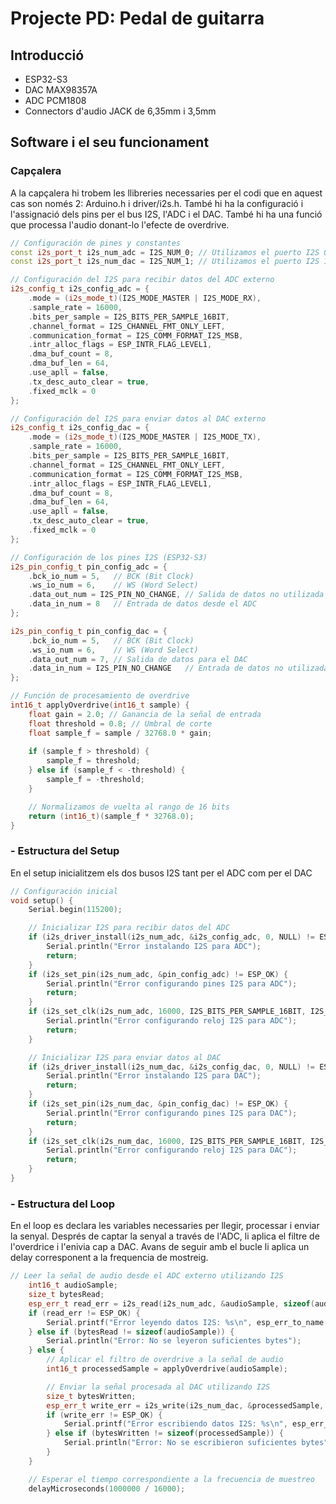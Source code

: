 # Projecte PD: Pedal de guitarra
## **Introducció**

* ESP32-S3
* DAC MAX98357A
* ADC PCM1808
* Connectors d'audio JACK de 6,35mm i 3,5mm

## **Software i el seu funcionament**

### Capçalera
A la capçalera hi trobem les llibreries necessaries per el codi que en aquest cas son només 2: Arduino.h i driver/i2s.h. També hi ha la configuració i l'assignació dels pins per el bus I2S, l'ADC i el DAC. També hi ha una funció que processa l'audio donant-lo l'efecte de overdrive. 


```cpp
// Configuración de pines y constantes
const i2s_port_t i2s_num_adc = I2S_NUM_0; // Utilizamos el puerto I2S 0 para ADC
const i2s_port_t i2s_num_dac = I2S_NUM_1; // Utilizamos el puerto I2S 1 para DAC

// Configuración del I2S para recibir datos del ADC externo
i2s_config_t i2s_config_adc = {
    .mode = (i2s_mode_t)(I2S_MODE_MASTER | I2S_MODE_RX),
    .sample_rate = 16000,
    .bits_per_sample = I2S_BITS_PER_SAMPLE_16BIT,
    .channel_format = I2S_CHANNEL_FMT_ONLY_LEFT,
    .communication_format = I2S_COMM_FORMAT_I2S_MSB,
    .intr_alloc_flags = ESP_INTR_FLAG_LEVEL1,
    .dma_buf_count = 8,
    .dma_buf_len = 64,
    .use_apll = false,
    .tx_desc_auto_clear = true,
    .fixed_mclk = 0
};

// Configuración del I2S para enviar datos al DAC externo
i2s_config_t i2s_config_dac = {
    .mode = (i2s_mode_t)(I2S_MODE_MASTER | I2S_MODE_TX),
    .sample_rate = 16000,
    .bits_per_sample = I2S_BITS_PER_SAMPLE_16BIT,
    .channel_format = I2S_CHANNEL_FMT_ONLY_LEFT,
    .communication_format = I2S_COMM_FORMAT_I2S_MSB,
    .intr_alloc_flags = ESP_INTR_FLAG_LEVEL1,
    .dma_buf_count = 8,
    .dma_buf_len = 64,
    .use_apll = false,
    .tx_desc_auto_clear = true,
    .fixed_mclk = 0
};

// Configuración de los pines I2S (ESP32-S3)
i2s_pin_config_t pin_config_adc = {
    .bck_io_num = 5,   // BCK (Bit Clock)
    .ws_io_num = 6,    // WS (Word Select)
    .data_out_num = I2S_PIN_NO_CHANGE, // Salida de datos no utilizada para ADC
    .data_in_num = 8   // Entrada de datos desde el ADC
};

i2s_pin_config_t pin_config_dac = {
    .bck_io_num = 5,   // BCK (Bit Clock)
    .ws_io_num = 6,    // WS (Word Select)
    .data_out_num = 7, // Salida de datos para el DAC
    .data_in_num = I2S_PIN_NO_CHANGE   // Entrada de datos no utilizada para DAC
};

// Función de procesamiento de overdrive
int16_t applyOverdrive(int16_t sample) {
    float gain = 2.0; // Ganancia de la señal de entrada
    float threshold = 0.8; // Umbral de corte
    float sample_f = sample / 32768.0 * gain;
    
    if (sample_f > threshold) {
        sample_f = threshold;
    } else if (sample_f < -threshold) {
        sample_f = -threshold;
    }

    // Normalizamos de vuelta al rango de 16 bits
    return (int16_t)(sample_f * 32768.0);
}

```

### **- Estructura del Setup**
En el setup inicialitzem els dos busos I2S tant per el ADC com per el DAC

```cpp
// Configuración inicial
void setup() {
    Serial.begin(115200);

    // Inicializar I2S para recibir datos del ADC
    if (i2s_driver_install(i2s_num_adc, &i2s_config_adc, 0, NULL) != ESP_OK) {
        Serial.println("Error instalando I2S para ADC");
        return;
    }
    if (i2s_set_pin(i2s_num_adc, &pin_config_adc) != ESP_OK) {
        Serial.println("Error configurando pines I2S para ADC");
        return;
    }
    if (i2s_set_clk(i2s_num_adc, 16000, I2S_BITS_PER_SAMPLE_16BIT, I2S_CHANNEL_MONO) != ESP_OK) {
        Serial.println("Error configurando reloj I2S para ADC");
        return;
    }

    // Inicializar I2S para enviar datos al DAC
    if (i2s_driver_install(i2s_num_dac, &i2s_config_dac, 0, NULL) != ESP_OK) {
        Serial.println("Error instalando I2S para DAC");
        return;
    }
    if (i2s_set_pin(i2s_num_dac, &pin_config_dac) != ESP_OK) {
        Serial.println("Error configurando pines I2S para DAC");
        return;
    }
    if (i2s_set_clk(i2s_num_dac, 16000, I2S_BITS_PER_SAMPLE_16BIT, I2S_CHANNEL_MONO) != ESP_OK) {
        Serial.println("Error configurando reloj I2S para DAC");
        return;
    }
}
```
### **- Estructura del Loop**
En el loop es declara les variables necessaries per llegir, processar i enviar la senyal. Després de captar la senyal a través de l'ADC, li aplica el filtre de l'overdrice i l'enivia cap a DAC. Avans de seguir amb el bucle li aplica un delay corresponent a la frequencia de mostreig. 

```cpp
// Leer la señal de audio desde el ADC externo utilizando I2S
    int16_t audioSample;
    size_t bytesRead;
    esp_err_t read_err = i2s_read(i2s_num_adc, &audioSample, sizeof(audioSample), &bytesRead, portMAX_DELAY);
    if (read_err != ESP_OK) {
        Serial.printf("Error leyendo datos I2S: %s\n", esp_err_to_name(read_err));
    } else if (bytesRead != sizeof(audioSample)) {
        Serial.println("Error: No se leyeron suficientes bytes");
    } else {
        // Aplicar el filtro de overdrive a la señal de audio
        int16_t processedSample = applyOverdrive(audioSample);

        // Enviar la señal procesada al DAC utilizando I2S
        size_t bytesWritten;
        esp_err_t write_err = i2s_write(i2s_num_dac, &processedSample, sizeof(processedSample), &bytesWritten, portMAX_DELAY);
        if (write_err != ESP_OK) {
            Serial.printf("Error escribiendo datos I2S: %s\n", esp_err_to_name(write_err));
        } else if (bytesWritten != sizeof(processedSample)) {
            Serial.println("Error: No se escribieron suficientes bytes");
        }
    }

    // Esperar el tiempo correspondiente a la frecuencia de muestreo
    delayMicroseconds(1000000 / 16000);
```
